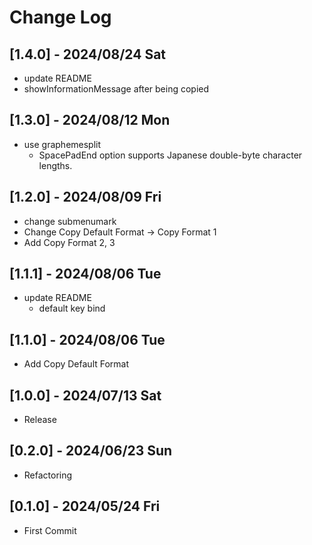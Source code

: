 # Change Log

## [1.4.0] - 2024/08/24 Sat
- update README
- showInformationMessage after being copied

## [1.3.0] - 2024/08/12 Mon
- use graphemesplit
  - SpacePadEnd option supports Japanese double-byte character lengths. 

## [1.2.0] - 2024/08/09 Fri
- change submenumark
- Change Copy Default Format -> Copy Format 1
- Add Copy Format 2, 3

## [1.1.1] - 2024/08/06 Tue
- update README
  - default key bind

## [1.1.0] - 2024/08/06 Tue
- Add Copy Default Format

## [1.0.0] - 2024/07/13 Sat
- Release

## [0.2.0] - 2024/06/23 Sun
- Refactoring

## [0.1.0] - 2024/05/24 Fri
- First Commit
